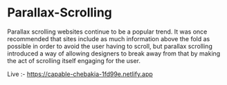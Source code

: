 # Parallax-Scrolling

Parallax scrolling websites continue to be a popular trend. It was once recommended that sites include as much information above the fold as possible in order to avoid the user having to scroll, but parallax scrolling introduced a way of allowing designers to break away from that by making the act of scrolling itself engaging for the user. 

Live :- https://capable-chebakia-1fd99e.netlify.app
